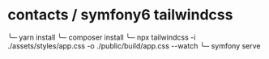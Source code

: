 # contacts / symfony6 tailwindcss

╰─ yarn install
╰─ composer install
╰─ npx tailwindcss -i ./assets/styles/app.css -o ./public/build/app.css --watch
╰─ symfony serve
